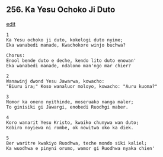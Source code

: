 
## 256.  Ka Yesu Ochoko Ji Duto
[edit](https://docs.google.com/document/d/1Xr8qMO3ICApKiTw4n80dXe4FxtBXwGi1/edit?mode=html)



    1
    Ka Yesu ochoko ji duto, kokelogi duto nyime;
    Eka wanabedi manade, Kwachokore winjo buchwa?

    Chorus:
    Enool bende duto e deche, kendo lito duto enowan'
    Eka wanabedi manade, ndalono man'ngo mar chier?

    2
    Wanawinj dwond Yesu Jawarwa, kowacho:
    "Biuru ira;" Koso wanaluor moloyo, kowacho: "Auru kuoma?"

    3
    Nomor ka oneno nyithinde, moseruako nanga maler;
    To ginisiki gi Jawargi, enobedi Ruodhgi maber.

    4
    Koro wanarit Yesu Kristo, kwaiko chunywa wan duto;
    Kobiro noyiewa ni rombe, ok nowitwa oko ka diek.

    5
    Ber waritre kwakiyo Ruodhwa, teche mondo siki kaliel;
    Ka wuodhwa e pinyni orumo, wamor gi Ruodhwa nyaka chien'
